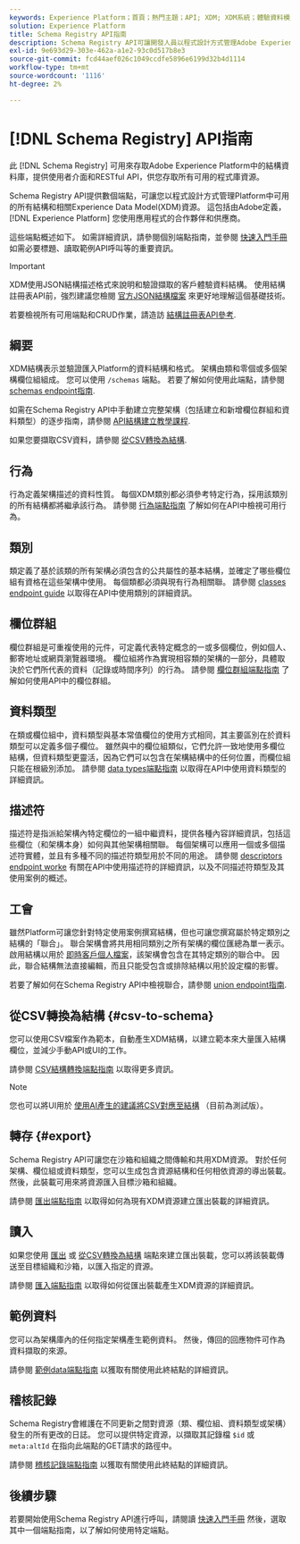 ```yaml
---
keywords: Experience Platform；首頁；熱門主題；API; XDM; XDM系統；體驗資料模型；體驗資料模型；資料模型；資料模型；結構註冊表；結構註冊表；
solution: Experience Platform
title: Schema Registry API指南
description: Schema Registry API可讓開發人員以程式設計方式管理Adobe Experience Platform中的所有結構描述和相關Experience Data Model(XDM)資源。 請遵循本指南以了解如何使用 API 執行關鍵作業。
exl-id: 9e693d29-303e-462a-a1e2-93c0d517b8e3
source-git-commit: fcd44aef026c1049ccdfe5896e6199d32b4d1114
workflow-type: tm+mt
source-wordcount: '1116'
ht-degree: 2%

---
```


# [!DNL Schema Registry] API指南

此 [!DNL Schema Registry] 可用來存取Adobe Experience Platform中的結構資料庫，提供使用者介面和RESTful API，供您存取所有可用的程式庫資源。

Schema Registry API提供數個端點，可讓您以程式設計方式管理Platform中可用的所有結構和相關Experience Data Model(XDM)資源。 這包括由Adobe定義， [!DNL Experience Platform] 您使用應用程式的合作夥伴和供應商。

這些端點概述如下。 如需詳細資訊，請參閱個別端點指南，並參閱 [快速入門手冊](./getting-started.md) 如需必要標題、讀取範例API呼叫等的重要資訊。

>[!IMPORTANT]
>
>XDM使用JSON結構描述格式來說明和驗證擷取的客戶體驗資料結構。 使用結構註冊表API前，強烈建議您檢閱 [官方JSON結構檔案](https://json-schema.org/) 來更好地理解這個基礎技術。

若要檢視所有可用端點和CRUD作業，請造訪 [結構註冊表API參考](https://www.adobe.io/experience-platform-apis/references/schema-registry/).

## 綱要

XDM結構表示並驗證匯入Platform的資料結構和格式。 架構由類和零個或多個架構欄位組組成。 您可以使用 `/schemas` 端點。 若要了解如何使用此端點，請參閱 [schemas endpoint指南](./schemas.md).

如需在Schema Registry API中手動建立完整架構（包括建立和新增欄位群組和資料類型）的逐步指南，請參閱 [API結構建立教學課程](../tutorials/create-schema-api.md).

如果您要擷取CSV資料，請參閱 [從CSV轉換為結構](#csv-to-schema).

## 行為

行為定義架構描述的資料性質。 每個XDM類別都必須參考特定行為，採用該類別的所有結構都將繼承該行為。 請參閱 [行為端點指南](./behaviors.md) 了解如何在API中檢視可用行為。

## 類別

類定義了基於該類的所有架構必須包含的公共屬性的基本結構，並確定了哪些欄位組有資格在這些架構中使用。 每個類都必須與現有行為相關聯。 請參閱 [classes endpoint guide](./classes.md) 以取得在API中使用類別的詳細資訊。

## 欄位群組

欄位群組是可重複使用的元件，可定義代表特定概念的一或多個欄位，例如個人、郵寄地址或網頁瀏覽器環境。 欄位組將作為實現相容類的架構的一部分，具體取決於它們所代表的資料（記錄或時間序列）的行為。 請參閱 [欄位群組端點指南](./field-groups.md) 了解如何使用API中的欄位群組。

## 資料類型

在類或欄位組中，資料類型與基本常值欄位的使用方式相同，其主要區別在於資料類型可以定義多個子欄位。 雖然與中的欄位組類似，它們允許一致地使用多欄位結構，但資料類型更靈活，因為它們可以包含在架構結構中的任何位置，而欄位組只能在根級別添加。 請參閱 [data types端點指南](./data-types.md) 以取得在API中使用資料類型的詳細資訊。

## 描述符

描述符是指派給架構內特定欄位的一組中繼資料，提供各種內容詳細資訊，包括這些欄位（和架構本身）如何與其他架構相關聯。 每個架構可以應用一個或多個描述符實體，並且有多種不同的描述符類型用於不同的用途。 請參閱 [descriptors endpoint worke](./descriptors.md) 有關在API中使用描述符的詳細資訊，以及不同描述符類型及其使用案例的概述。

## 工會

雖然Platform可讓您針對特定使用案例撰寫結構，但也可讓您撰寫屬於特定類別之結構的「聯合」。 聯合架構會將共用相同類別之所有架構的欄位匯總為單一表示。 啟用結構以用於 [即時客戶個人檔案](../../profile/home.md)，該架構會包含在其特定類別的聯合中。 因此，聯合結構無法直接編輯，而且只能受包含或排除結構以用於設定檔的影響。

若要了解如何在Schema Registry API中檢視聯合，請參閱 [union endpoint指南](./unions.md).

## 從CSV轉換為結構 {#csv-to-schema}

您可以使用CSV檔案作為範本，自動產生XDM結構，以建立範本來大量匯入結構欄位，並減少手動API或UI的工作。

請參閱 [CSV結構轉換端點指南](./export.md) 以取得更多資訊。

>[!NOTE]
>
>您也可以將UI用於 [使用AI產生的建議將CSV對應至結構](../../ingestion/tutorials/map-csv/recommendations.md) （目前為測試版）。

## 轉存 {#export}

Schema Registry API可讓您在沙箱和組織之間傳輸和共用XDM資源。 對於任何架構、欄位組或資料類型，您可以生成包含資源結構和任何相依資源的導出裝載。 然後，此裝載可用來將資源匯入目標沙箱和組織。

請參閱 [匯出端點指南](./export.md) 以取得如何為現有XDM資源建立匯出裝載的詳細資訊。

## 讀入

如果您使用 [匯出](#export) 或 [從CSV轉換為結構](./import.md) 端點來建立匯出裝載，您可以將該裝載傳送至目標組織和沙箱，以匯入指定的資源。

請參閱 [匯入端點指南](./export.md) 以取得如何從匯出裝載產生XDM資源的詳細資訊。

## 範例資料

您可以為架構庫內的任何指定架構產生範例資料。 然後，傳回的回應物件可作為資料擷取的來源。

請參閱 [範例data端點指南](./sample-data.md) 以獲取有關使用此終結點的詳細資訊。

## 稽核記錄

Schema Registry會維護在不同更新之間對資源（類、欄位組、資料類型或架構）發生的所有更改的日誌。 您可以提供特定資源，以擷取其記錄檔 `$id` 或 `meta:altId` 在指向此端點的GET請求的路徑中。

請參閱 [稽核記錄端點指南](./audit-log.md) 以獲取有關使用此終結點的詳細資訊。

## 後續步驟

若要開始使用Schema Registry API進行呼叫，請閱讀 [快速入門手冊](./getting-started.md) 然後，選取其中一個端點指南，以了解如何使用特定端點。
